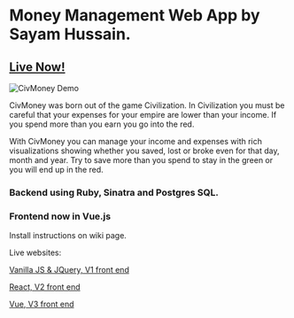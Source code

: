 # Money Management Web App by Sayam Hussain.

## [Live Now!](https://www.civmoney.com)

![CivMoney Demo](https://i.imgur.com/oSDhmxl.gif)

CivMoney was born out of the game Civilization. In Civilization you must be careful that your expenses for your empire are lower than your income. If you spend more than you earn you go into the red.

With CivMoney you can manage your income and expenses with rich visualizations showing whether you saved, lost or broke even for that day, month and year. Try to save more than you spend to stay in the green or you will end up in the red. 

### Backend using Ruby, Sinatra and Postgres SQL.
### Frontend now in Vue.js

Install instructions on wiki page.

Live websites:

[Vanilla JS & JQuery, V1 front end](https://civmoneyv1.herokuapp.com)

[React, V2 front end](https://civmoney-react.herokuapp.com)

[Vue, V3 front end](https://www.civmoney.com)
